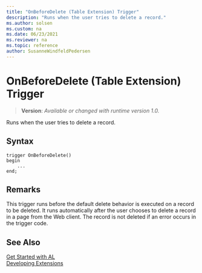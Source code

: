 ```yaml
---
title: "OnBeforeDelete (Table Extension) Trigger"
description: "Runs when the user tries to delete a record."
ms.author: solsen
ms.custom: na
ms.date: 06/23/2021
ms.reviewer: na
ms.topic: reference
author: SusanneWindfeldPedersen
---
```

[//]: # (START>DO_NOT_EDIT)
[//]: # (IMPORTANT:Do not edit any of the content between here and the END>DO_NOT_EDIT.)
[//]: # (Any modifications should be made in the .xml files in the ModernDev repo.)

# OnBeforeDelete (Table Extension) Trigger
> **Version**: _Available or changed with runtime version 1.0._

Runs when the user tries to delete a record.


## Syntax
```AL
trigger OnBeforeDelete()
begin
    ...
end;
```



[//]: # (IMPORTANT: END>DO_NOT_EDIT)

## Remarks  
 This trigger runs before the default delete behavior is executed on a record to be deleted. It runs automatically after the user chooses to delete a record in a page from the Web client. The record is not deleted if an error occurs in the trigger code. 

## See Also  
[Get Started with AL](../../devenv-get-started.md)  
[Developing Extensions](../../devenv-dev-overview.md)  
